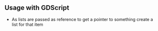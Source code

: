 

## Usage with GDScript
- As lists are passed as reference to get a pointer to something create a list for that item
